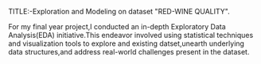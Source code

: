 TITLE:-Exploration and Modeling on dataset "RED-WINE QUALITY".

For my final year project,I conducted an in-depth Exploratory Data Analysis(EDA) initiative.This endeavor involved using statistical techniques and visualization tools to explore and 
existing datset,unearth underlying data structures,and address real-world challenges present in the dataset.
